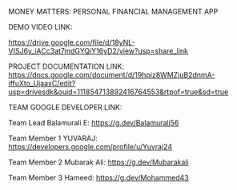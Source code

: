 MONEY MATTERS: PERSONAL FINANCIAL MANAGEMENT APP

DEMO VIDEO LINK:

https://drive.google.com/file/d/18yNL-VISJ6y_iACc3at7mdGYQiY16yD2/view?usp=share_link

PROJECT DOCUMENTATION LINK:
https://docs.google.com/document/d/19hpiz8WMZjuB2dnmA-iffuXto_UjaaxC/edit?usp=drivesdk&ouid=111854713892416764553&rtpof=true&sd=true

TEAM GOOGLE DEVELOPER LINK:

Team Lead Balamurali E:
https://g.dev/Balamurali56

Team Member 1 YUVARAJ:
https://developers.google.com/profile/u/Yuvraj24

Team Member 2 Mubarak Ali:
https://g.dev/Mubarakali

Team Member 3 Hameed:
https://g.dev/Mohammed43
